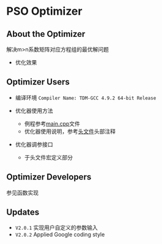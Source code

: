 # PSO Optimizer

## About the Optimizer 
解决m>n系数矩阵对应方程组的最优解问题

* 优化效果
![]()

## Optimizer Users
* 编译环境
`Compiler Name: TDM-GCC 4.9.2 64-bit Release`

* 优化器使用方法
    * 例程参考[main.cpp](https://github.com/TANGBEN7/PSO-Optimizer/blob/master/optimizer_main.cpp)文件
    * 优化器使用说明，参考[头文件](https://github.com/TANGBEN7/PSO-Optimizer/blob/master/optimizer.h)头部注释
* 优化器调参接口
    * 于头文件宏定义部分

## Optimizer Developers
参见函数实现

## Updates

   * `V2.0.1`
   实现用户自定义的参数输入 
   * `V2.0.2` 
   Applied Google coding style
